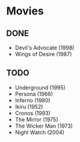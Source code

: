 # Movies

## DONE
- Devil's Advocate (1998)
- Wings of Desire (1987)

## TODO
- Underground (1995)
- Persona (1966)
- Inferno (1980)
- Ikiru (1952)
- Cronos (1993)
- The Mirror (1975)
- The Wicker Man (1973)
- Night Watch (2004)
